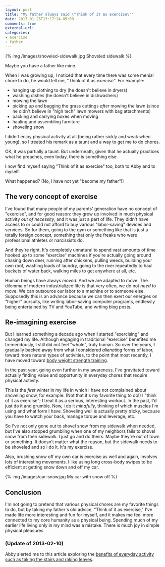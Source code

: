 ```yaml
---
layout: post
title: "My father always said \"Think of it as exercise\""
date: 2013-01-26T13:17:24-05:00
comments: true
external-url: 
categories: 
- exercise
- father
---
```

{% img /images/shoveled-sidewalk.jpg Shoveled sidewalk %}

Maybe you have a father like mine.

When I was growing up, I noticed that every time there was some menial chore to do, he would tell me, "Think of it as *exercise*". For example:

- hanging up clothing to dry (he doesn't believe in dryers)
- washing dishes (he doesn't believe in dishwashers)
- mowing the lawn
- picking up and bagging the grass cuttings *after* mowing the lawn (since he didn't believe in "high tech" lawn mowers with bag attachments)
- packing and carrying boxes when moving
- hauling and assembling furniture
- shoveling snow

I didn't enjoy physical activity at all (being rather sickly and weak when young), so I treated his remark as a taunt and a way to get me to do chores.

OK, it was partially a taunt. But underneath, given that he actually practices what he preaches, even today, there is something else.

I now find myself saying "Think of it as exercise" too, both to Abby and to myself.

What happened? (No, I have not yet "become my father"!)

<!--more-->

## The very concept of exercise

I've found that many people of my parents' generation have no concept of "exercise", and for good reason: they grew up involved in much physical activity *out of necessity*, and it was just a part of life. They didn't have access to or could not afford to buy various "labor-saving" devices and services. So for them, going to the gym or something like that is just a totally foreign concept, something that only the freaks who were professional athletes or narcissists do.

And they're right. It's completely unnatural to spend vast amounts of time hooked up to some "exercise" machines if you're actually going around chasing down deer, running after chickens, pulling weeds, building your own roof, washing loads of laundry, going to the river repeatedly to haul buckets of water back, walking miles to get anywhere at all, etc.

Human beings have always *moved*. And we are adapted to move. The dilemma of modern industrialized life is that very often, we do not *need* to move. We can outsource our labor to a machine or to someone else. Supposedly this is an advance because we can then exert our energies on "higher" pursuits, like writing labor-saving computer programs, endlessly being entertained by TV and YouTube, and writing blog posts.

## Re-imagining exercise

But I learned something a decade ago when I started "exercising" and changed my life. Although engaging in traditional "exercise" benefited me tremendously, I still did not feel "whole", truly human. So over the years, I gradually backed away from what I considered *alienating* forms of labor, toward more natural types of activities, to the point that most recently, I have moved toward [body weight strength training](/blog/2011/10/17/the-joys-of-convict-conditioning-bodyweight-exercising/).

In the past year, going even further in my awareness, I've gravitated toward actually finding value and opportunity in everyday chores that require physical activity.

This is the *first* winter in my life in which I have not complained about shoveling snow, for example. (Not that it's my favorite thing to do!) I "think of it as exercise"; I treat it as a serious, interesting workout. In the past, I'd just do it and grumble. Now, I do it *mindfully*, thinking of which muscles I'm using and what form I have. Shoveling well is actually pretty tricky, because you have to watch your back, manage torque and leverage, etc.

So I've not only gone out to shovel snow from my sidewalk when needed, but I've also stopped grumbling when one of my neighbors fails to shovel snow from their sidewalk. I just go and do theirs. Maybe they're out of town or something. It doesn't matter what the reason, but the sidewalk needs to be shoveled and so I do it. It's my exercise.

Also, brushing snow off my own car is exercise as well and again, involves lots of interesting movements. I like using long cross-body swipes to be efficient at getting snow down and off my car.

{% img /images/car-snow.jpg My car with snow off %}

## Conclusion

I'm not going to pretend that various physical chores are my favorite things to do, but by taking my father's old advice, "Think of it as exercise," I've made life more interesting and fun for myself, and it makes me feel more connected to my core humanity as a physical being. Spending much of my earlier life living only in my mind was a mistake. There is much joy in simple physical pleasures.

### (Update of 2013-02-10)

Abby alerted me to this article exploring the [benefits of everyday activity such as taking the stairs and raking leaves](http://www.eurekalert.org/pub_releases/2013-01/osu-sft012813.php).
